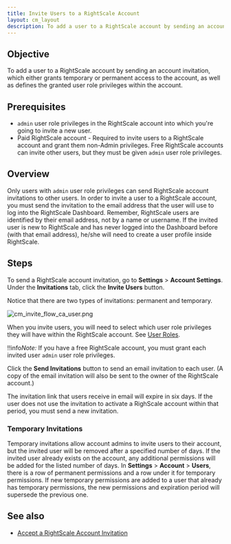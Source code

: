 ```yaml
---
title: Invite Users to a RightScale Account
layout: cm_layout
description: To add a user to a RightScale account by sending an account invitation, which either grants temporary or permanent access to the account, as well as defines the granted user role privileges within the account.
---
```


## Objective

To add a user to a RightScale account by sending an account invitation, which either grants temporary or permanent access to the account, as well as defines the granted user role privileges within the account.

## Prerequisites

* `admin` user role privileges in the RightScale account into which you're going to invite a new user.
* Paid RightScale account - Required to invite users to a RightScale account and grant them non-Admin privileges. Free RightScale accounts can invite other users, but they must be given `admin` user role privileges.

## Overview

Only users with `admin` user role privileges can send RightScale account invitations to other users. In order to invite a user to a RightScale account, you must send the invitation to the email address that the user will use to log into the RightScale Dashboard. Remember, RightScale users are identified by their email address, not by a name or username. If the invited user is new to RightScale and has never logged into the Dashboard before (with that email address), he/she will need to create a user profile inside RightScale.

## Steps

To send a RightScale account invitation, go to **Settings** > **Account Settings**. Under the **Invitations** tab, click the **Invite Users** button.

Notice that there are two types of invitations: permanent and temporary.

![cm_invite_flow_ca_user.png](/img/cm_invite_flow_ca_user.png)

When you invite users, you will need to select which user role privileges they will have within the RightScale account. See [User Roles](/cm/ref/user_roles.html).

!!info*Note:* If you have a free RightScale account, you must grant each invited user `admin` user role privileges.

Click the **Send Invitations** button to send an email invitation to each user. (A copy of the email invitation will also be sent to the owner of the RightScale account.)

The invitation link that users receive in email will expire in six days. If the user does not use the invitation to activate a RighScale account within that period, you must send a new invitation.

### Temporary Invitations

Temporary invitations allow account admins to invite users to their account, but the invited user will be removed after a specified number of days. If the invited user already exists on the account, any additional permissions will be added for the listed number of days. In **Settings** > **Account** > **Users**, there is a row of permanent permissions and a row under it for temporary permissions. If new temporary permissions are added to a user that already has temporary permissions, the new permissions and expiration period will supersede the previous one.

## See also

- [Accept a RightScale Account Invitation](/cm/dashboard/settings/account/accept_a_rightscale_account_invitation.html)
